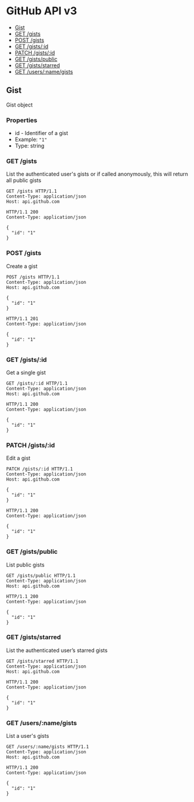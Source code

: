 # GitHub API v3
* [Gist](#gist)
 * [GET /gists](#get-gists)
 * [POST /gists](#post-gists)
 * [GET /gists/:id](#get-gistsid)
 * [PATCH /gists/:id](#patch-gistsid)
 * [GET /gists/public](#get-gistspublic)
 * [GET /gists/starred](#get-gistsstarred)
 * [GET /users/:name/gists](#get-usersnamegists)

## Gist
Gist object

### Properties
* id - Identifier of a gist
 * Example: `"1"`
 * Type: string

### GET /gists
List the authenticated user's gists or if called anonymously, this will return all public gists

```
GET /gists HTTP/1.1
Content-Type: application/json
Host: api.github.com
```

```
HTTP/1.1 200
Content-Type: application/json

{
  "id": "1"
}
```

### POST /gists
Create a gist

```
POST /gists HTTP/1.1
Content-Type: application/json
Host: api.github.com

{
  "id": "1"
}
```

```
HTTP/1.1 201
Content-Type: application/json

{
  "id": "1"
}
```

### GET /gists/:id
Get a single gist

```
GET /gists/:id HTTP/1.1
Content-Type: application/json
Host: api.github.com
```

```
HTTP/1.1 200
Content-Type: application/json

{
  "id": "1"
}
```

### PATCH /gists/:id
Edit a gist

```
PATCH /gists/:id HTTP/1.1
Content-Type: application/json
Host: api.github.com

{
  "id": "1"
}
```

```
HTTP/1.1 200
Content-Type: application/json

{
  "id": "1"
}
```

### GET /gists/public
List public gists

```
GET /gists/public HTTP/1.1
Content-Type: application/json
Host: api.github.com
```

```
HTTP/1.1 200
Content-Type: application/json

{
  "id": "1"
}
```

### GET /gists/starred
List the authenticated user’s starred gists

```
GET /gists/starred HTTP/1.1
Content-Type: application/json
Host: api.github.com
```

```
HTTP/1.1 200
Content-Type: application/json

{
  "id": "1"
}
```

### GET /users/:name/gists
List a user's gists

```
GET /users/:name/gists HTTP/1.1
Content-Type: application/json
Host: api.github.com
```

```
HTTP/1.1 200
Content-Type: application/json

{
  "id": "1"
}
```

